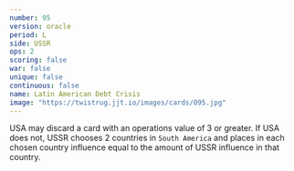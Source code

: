 ```yaml
---
number: 95
version: oracle
period: L
side: USSR
ops: 2
scoring: false
war: false
unique: false
continuous: false
name: Latin American Debt Crisis
image: "https://twistrug.jjt.io/images/cards/095.jpg"
---
```

USA may discard a card with an operations value of 3 or greater. If USA does not, USSR chooses 2 countries in `South America` and places in each chosen country influence equal to the amount of USSR influence in that country.
